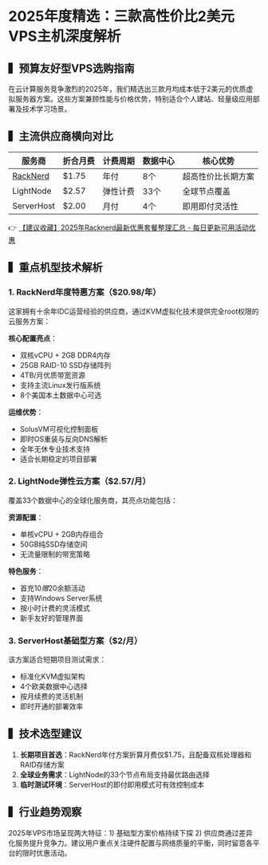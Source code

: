 # 2025年度精选：三款高性价比2美元VPS主机深度解析

## ▍预算友好型VPS选购指南
在云计算服务竞争激烈的2025年，我们精选出三款月均成本低于2美元的优质虚拟服务器方案。这些方案兼顾性能与价格优势，特别适合个人建站、轻量级应用部署及技术学习场景。

## ▍主流供应商横向对比
| 服务商       | 折合月费 | 计费周期   | 数据中心 | 核心优势               |
|--------------|----------|------------|----------|------------------------|
| [RackNerd](https://bit.ly/Rack_Nerd) | $1.75    | 年付       | 8个      | 超高性价比长期方案     |
| LightNode    | $2.57    | 弹性计费   | 33个     | 全球节点覆盖           |
| ServerHost   | $2.00    | 月付       | 4个      | 即用即付灵活性         |

👉 [【建议收藏】2025年Racknerd最新优惠套餐整理汇总 - 每日更新可用活动优惠](https://bit.ly/Rack_Nerd)

## ▍重点机型技术解析

### 1. RackNerd年度特惠方案（$20.98/年）
这家拥有十余年IDC运营经验的供应商，通过KVM虚拟化技术提供完全root权限的云服务方案：

**核心配置亮点**：
- 双核vCPU + 2GB DDR4内存
- 25GB RAID-10 SSD存储阵列
- 4TB/月优质带宽资源
- 支持主流Linux发行版系统
- 8个美国本土数据中心可选

**运维优势**：
- SolusVM可视化控制面板
- 即时OS重装与反向DNS解析
- 全年无休专业技术支持
- 适合长期稳定的项目部署

### 2. LightNode弹性云方案（$2.57/月）
覆盖33个数据中心的全球化服务商，其亮点功能包括：

**资源配置**：
- 单核vCPU + 2GB内存组合
- 50GB纯SSD存储空间
- 无流量限制的带宽策略

**特色服务**：
- 首充$10赠$20余额活动
- 支持Windows Server系统
- 按小时计费的灵活模式
- 新手友好的管理界面

### 3. ServerHost基础型方案（$2/月）
该方案适合短期项目测试需求：

- 标准化KVM虚拟架构
- 4个欧美数据中心选择
- 按月续费的灵活机制
- 即时开通的部署效率

## ▍技术选型建议
1. **长期项目首选**：RackNerd年付方案折算月费仅$1.75，且配备双核处理器和RAID存储方案
2. **全球业务需求**：LightNode的33个节点布局支持最优路由选择
3. **临时测试环境**：ServerHost的即付即用模式可有效控制成本

## ▍行业趋势观察
2025年VPS市场呈现两大特征：1) 基础型方案价格持续下探 2) 供应商通过差异化服务提升竞争力。建议用户重点关注硬件配置与网络质量的平衡，同时留意各平台的限时优惠活动。